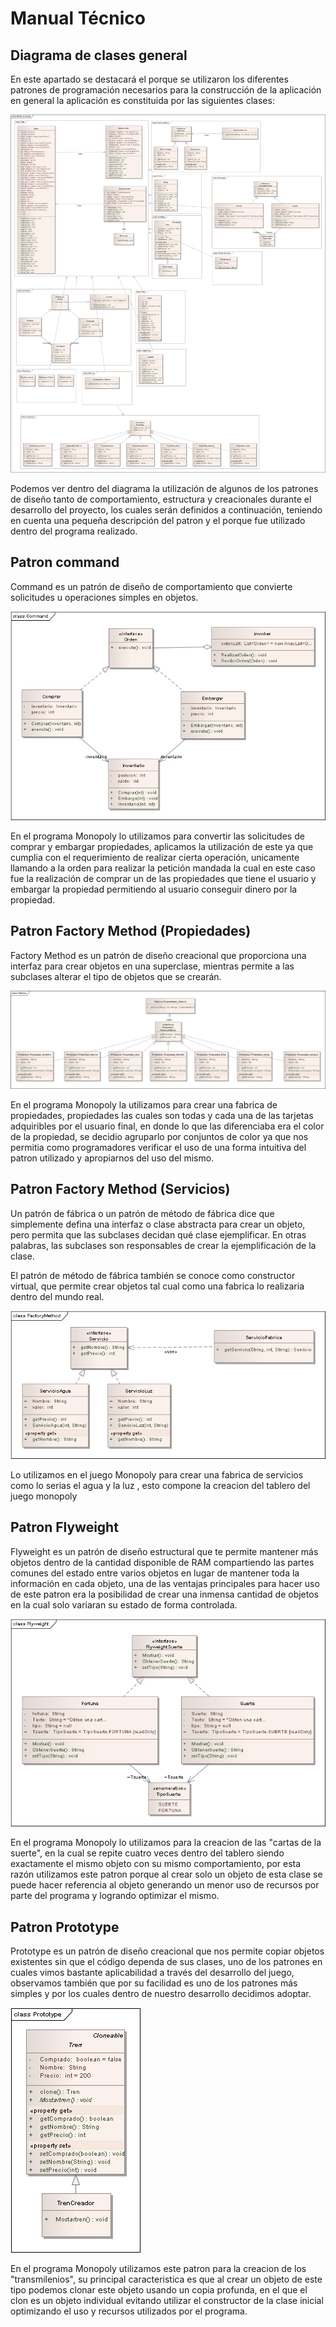 # Manual Técnico

## Diagrama de clases general

En este apartado se destacará el porque se utilizaron los diferentes patrones de programación necesarios para la construcción de la aplicación en general la aplicación es constituida por las siguientes clases:

![Diagrama de Clases general](https://raw.githubusercontent.com/Juferoga/modelos-i-final/main/diagramas/Diagrama_de_clases_general.png)

Podemos ver dentro del diagrama la utilización de algunos de los patrones de diseño tanto de comportamiento, estructura y creacionales durante el desarrollo del proyecto, los cuales serán definidos a continuación, teniendo en cuenta una pequeña descripción del patron y el porque fue utilizado dentro del programa realizado.

## Patron command

Command es un patrón de diseño de comportamiento que convierte solicitudes u operaciones simples en objetos.

![Diagrama de Clases Patron Command](https://raw.githubusercontent.com/Juferoga/modelos-i-final/main/diagramas/Diagrama_de_clases_command.png)

En el programa Monopoly lo utilizamos para convertir las solicitudes de comprar y embargar propiedades, aplicamos la utilización de este ya que cumplia con el requerimiento de realizar cierta operación, unicamente llamando a la orden para realizar la petición mandada la cual en este caso fue la realización de comprar un de las propiedades que tiene el usuario y embargar la propiedad permitiendo al usuario conseguir dinero por la propiedad. 

## Patron Factory Method (Propiedades)

Factory Method es un patrón de diseño creacional que proporciona una interfaz para crear objetos en una superclase, mientras permite a las subclases alterar el tipo de objetos que se crearán.

![Diagrama de Clases Patron Factory Method](https://raw.githubusercontent.com/Juferoga/modelos-i-final/main/diagramas/Diagrama_de_clases_FactoryPropiedades.png)

En el programa Monopoly la utilizamos para crear una fabrica de propiedades, propiedades las cuales son todas y cada una de las tarjetas adquiribles por el usuario final, en donde lo que las diferenciaba era el color de la propiedad, se decidio agruparlo por conjuntos de color ya que nos permitia como programadores verificar el uso de una forma intuitiva del patron utilizado y apropiarnos del uso del mismo.
 
## Patron Factory Method (Servicios)

Un patrón de fábrica o un patrón de método de fábrica dice que simplemente defina una interfaz o clase abstracta para crear un objeto, pero permita que las subclases decidan qué clase ejemplificar. En otras palabras, las subclases son responsables de crear la ejemplificación de la clase.

El patrón de método de fábrica también se conoce como constructor virtual, que permite crear objetos tal cual como una fabrica lo realizaria dentro del mundo real.

![Diagrama de Clases Patron Factory Method](https://raw.githubusercontent.com/Juferoga/modelos-i-final/main/diagramas/Diagrama_de_clases_FactoryServicios.png)

Lo utilizamos  en el juego Monopoly para crear una fabrica de servicios como lo serias el agua y la luz , esto compone la creacion del tablero del juego monopoly

## Patron Flyweight

Flyweight es un patrón de diseño estructural que te permite mantener más objetos dentro de la cantidad disponible de RAM compartiendo las partes comunes del estado entre varios objetos en lugar de mantener toda la información en cada objeto, una de las ventajas principales para hacer uso de este patron era la posibilidad de crear una inmensa cantidad de objetos en la cual solo variaran su estado de forma controlada.

![Diagrama de Clases Patron Flyweight](https://raw.githubusercontent.com/Juferoga/modelos-i-final/main/diagramas/Diagrama_de_clases_flyweight.png)

En el programa Monopoly lo utilizamos para la creacion de las "cartas de la suerte", en la cual se repite cuatro veces dentro del tablero siendo exactamente el mismo objeto con su mismo comportamiento, por esta razón utilizamos este patron porque al crear solo  un objeto de esta clase  se puede hacer referencia al objeto generando un menor uso de recursos por parte del programa y logrando optimizar el mismo.     
## Patron Prototype

Prototype es un patrón de diseño creacional que nos permite copiar objetos existentes sin que el código dependa de sus clases, uno de los patrones en cuales vimos bastante aplicabilidad a través del desarrollo del juego, observamos también que por su facilidad es uno de los patrones más simples y por los cuales dentro de nuestro desarrollo decidimos adoptar.

![Diagrama de Clases Patron Prototype](https://raw.githubusercontent.com/Juferoga/modelos-i-final/main/diagramas/Diagrama_de_clases_prototype.png)

En el programa Monopoly utilizamos este patron para la creacion de los "transmilenios", su principal caracteristica es que al crear un objeto de este tipo podemos clonar este objeto usando un copia profunda, en el que el clon es un objeto individual evitando utilizar el constructor de la clase inicial optimizando el uso y recursos utilizados por el programa.